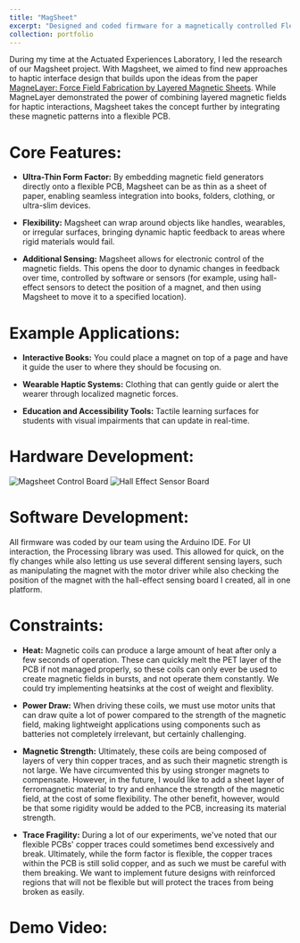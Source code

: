 ```yaml
---
title: "MagSheet"
excerpt: "Designed and coded firmware for a magnetically controlled Flexible Printed Circuit board with controllable magnetic coils during my time at the Actuated Experiences Laboratory (Axlab) at the University of Chicago."
collection: portfolio
---
```


During my time at the Actuated Experiences Laboratory, I led the research of our Magsheet project. With Magsheet, we aimed to find new approaches to haptic interface design that builds upon the ideas from the paper [MagneLayer: Force Field Fabrication by Layered Magnetic Sheets](https://dl.acm.org/doi/10.1145/3313831.3376552). While MagneLayer demonstrated the power of combining layered magnetic fields for haptic interactions, Magsheet takes the concept further by integrating these magnetic patterns into a flexible PCB.

# Core Features:

- **Ultra-Thin Form Factor:** By embedding magnetic field generators directly onto a flexible PCB, Magsheet can be as thin as a sheet of paper, enabling seamless integration into books, folders, clothing, or ultra-slim devices.
  
- **Flexibility:** Magsheet can wrap around objects like handles, wearables, or irregular surfaces, bringing dynamic haptic feedback to areas where rigid materials would fail.

- **Additional Sensing:** Magsheet allows for electronic control of the magnetic fields. This opens the door to dynamic changes in feedback over time, controlled by software or sensors (for example, using hall-effect sensors to detect the position of a magnet, and then using Magsheet to move it to a specified location).

  
# Example Applications:

- **Interactive Books:** You could place a magnet on top of a page and have it guide the user to where they should be focusing on.

- **Wearable Haptic Systems:** Clothing that can gently guide or alert the wearer through localized magnetic forces.

- **Education and Accessibility Tools:** Tactile learning surfaces for students with visual impairments that can update in real-time.

# Hardware Development:

![Magsheet Control Board](/images/Magsheet_Control_Board.png) 
![Hall Effect Sensor Board](/images/HallEffect_Sensor_Magsheet.png)


# Software Development: 
All firmware was coded by our team using the Arduino IDE. For UI interaction, the Processing library was used. This allowed for quick, on the fly changes while also letting us use several different sensing layers, such as manipulating the magnet with the motor driver while also checking the position of the magnet with the hall-effect sensing board I created, all in one platform. 

# Constraints:

- **Heat:** Magnetic coils can produce a large amount of heat after only a few seconds of operation. These can quickly melt the PET layer of the PCB if not managed properly, so these coils can only ever be used to create magnetic fields in bursts, and not operate them constantly. We could try implementing heatsinks at the cost of weight and flexiblity.
  
- **Power Draw:** When driving these coils, we must use motor units that can draw quite a lot of power compared to the strength of the magnetic field, making lightweight applications using components such as batteries not completely irrelevant, but certainly challenging. 

- **Magnetic Strength:** Ultimately, these coils are being composed of layers of very thin copper traces, and as such their magnetic strength is not large. We have circumvented this by using stronger magnets to compensate. However, in the future, I would like to add a sheet layer of ferromagnetic material to try and enhance the strength of the magnetic field, at the cost of some flexibility. The other benefit, however, would be that some rigidity would be added to the PCB, increasing its material strength. 

- **Trace Fragility:** During a lot of our experiments, we've noted that our flexible PCBs' copper traces could sometimes bend excessively and break. Ultimately, while the form factor is flexible, the copper traces within the PCB is still solid copper, and as such we must be careful with them breaking. We want to implement future designs with reinforced regions that will not be flexible but will protect the traces from being broken as easily. 

# Demo Video:
